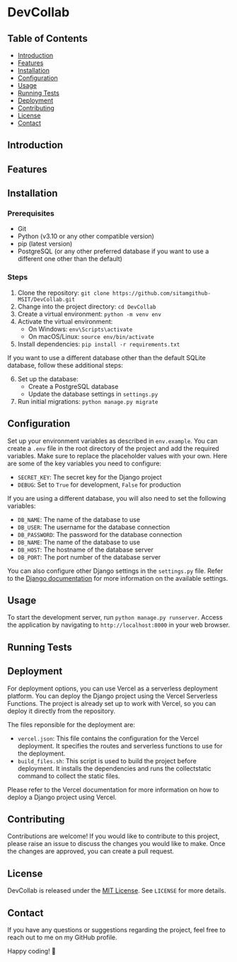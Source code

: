 # DevCollab

## Table of Contents

- [Introduction](#introduction)
- [Features](#features)
- [Installation](#installation)
- [Configuration](#configuration)
- [Usage](#usage)
- [Running Tests](#running-tests)
- [Deployment](#deployment)
- [Contributing](#contributing)
- [License](#license)
- [Contact](#contact)

## Introduction

## Features

## Installation

### Prerequisites

- Git
- Python (v3.10 or any other compatible version)
- pip (latest version)
- PostgreSQL (or any other preferred database if you want to use a different one other than the default)

### Steps

1. Clone the repository: `git clone https://github.com/sitamgithub-MSIT/DevCollab.git`
2. Change into the project directory: `cd DevCollab`
3. Create a virtual environment: `python -m venv env`
4. Activate the virtual environment:
   - On Windows: `env\Scripts\activate`
   - On macOS/Linux: `source env/bin/activate`
5. Install dependencies: `pip install -r requirements.txt`

If you want to use a different database other than the default SQLite database, follow these additional steps:

6. Set up the database:
   - Create a PostgreSQL database
   - Update the database settings in `settings.py`
7. Run initial migrations: `python manage.py migrate`

## Configuration

Set up your environment variables as described in `env.example`. You can create a `.env` file in the root directory of the project and add the required variables. Make sure to replace the placeholder values with your own. Here are some of the key variables you need to configure:

- `SECRET_KEY`: The secret key for the Django project
- `DEBUG`: Set to `True` for development, `False` for production

If you are using a different database, you will also need to set the following variables:

- `DB_NAME`: The name of the database to use
- `DB_USER`: The username for the database connection
- `DB_PASSWORD`: The password for the database connection
- `DB_NAME`: The name of the database to use
- `DB_HOST`: The hostname of the database server
- `DB_PORT`: The port number of the database server

You can also configure other Django settings in the `settings.py` file. Refer to the [Django documentation](https://docs.djangoproject.com/en/3.2/ref/settings/) for more information on the available settings.

## Usage

To start the development server, run `python manage.py runserver`. Access the application by navigating to `http://localhost:8000` in your web browser.

## Running Tests

## Deployment

For deployment options, you can use Vercel as a serverless deployment platform. You can deploy the Django project using the Vercel Serverless Functions. The project is already set up to work with Vercel, so you can deploy it directly from the repository.

The files reponsible for the deployment are:

- `vercel.json`: This file contains the configuration for the Vercel deployment. It specifies the routes and serverless functions to use for the deployment.
- `build_files.sh`: This script is used to build the project before deployment. It installs the dependencies and runs the collectstatic command to collect the static files.

Please refer to the Vercel documentation for more information on how to deploy a Django project using Vercel.

## Contributing

Contributions are welcome! If you would like to contribute to this project, please raise an issue to discuss the changes you would like to make. Once the changes are approved, you can create a pull request.

## License

DevCollab is released under the [MIT License](LICENSE). See `LICENSE` for more details.

## Contact

If you have any questions or suggestions regarding the project, feel free to reach out to me on my GitHub profile.

Happy coding! 🚀
